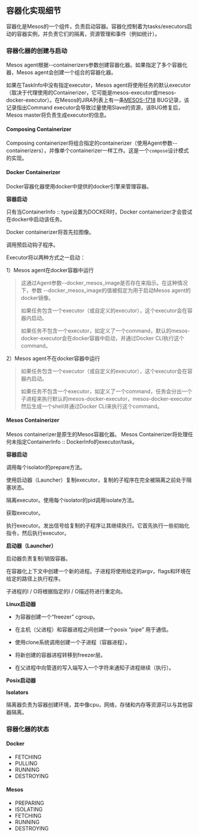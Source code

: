 ## 容器化实现细节

容器化是Mesos的一个组件，负责启动容器。容器化控制着为tasks\/executors启动的容器实例，并负责它们的隔离，资源管理和事件（例如统计）。

### 容器化器的创建与启动

Mesos agent根据--containerizers参数创建容器化器。如果指定了多个容器化器，Mesos agent会创建一个组合的容器化器。

如果在TaskInfo中没有指定executor，Mesos agent将使用任务的默认executor（取决于代理使用的Containerizer，它可能是mesos-executor或mesos-docker-executor）。在Mesos的JIRA列表上有一条[MESOS-1718](https://issues.apache.org/jira/browse/MESOS-1718) BUG记录，该记录指出Command executor会导致过量使用Slave的资源，该BUG修复后，Mesos master将负责生成executor的信息。

#### **Composing Containerizer**

Composing containerizer将组合指定的containerizer（使用Agent参数--containerizers），并像单个containerizer一样工作。这是一个`compose`设计模式的实现。

#### **Docker Containerizer**

Docker容器化器使用docker中提供的docker引擎来管理容器。

**容器启动**

只有当ContainerInfo :: type设置为DOCKER时，Docker containerizer才会尝试在docker中启动该任务。

Docker containerizer将首先拉图像。

调用预启动钩子程序。

Executor将以两种方式之一启动：

1）Mesos agent在docker容器中运行

> 这通过Agent参数--docker\_mesos\_image是否存在来指示。在这种情况下，参数 --docker\_mesos\_image的值被假定为用于启动Mesos agent的docker镜像。
> 
> 如果任务包含一个executor（或自定义的executor），这个executor会在容器内启动。
> 
> 如果任务不包含一个executor，如定义了一个command，默认的mesos-docker-executor会在docker容器中启动，并通过Docker CLI执行这个command。

2）Mesos agent不在docker容器中运行

> 如果任务包含一个executor（或自定义的executor），这个executor会在容器内启动。
> 
> 如果任务不包含一个executor，如定义了一个command，任务会分出一个子进程来执行默认的mesos-docker-executor，mesos-docker-executor然后生成一个shell并通过Docker CLI来执行这个command。

#### **Mesos Containerizer**

Mesos containerizer是原生的Mesos容器化器。 Mesos Containerizer将处理任何未指定ContainerInfo :: DockerInfo的executor\/task。

**容器启动**

调用每个isolator的prepare方法。

使用启动器（Launcher）复制executor，复制的子程序在完全被隔离之前处于阻塞状态。

隔离executor。使用每个isolator的pid调用isolate方法。

获取executor。

执行executor。发出信号给复制的子程序让其继续执行。它首先执行一些初始化指令，然后执行executor。

**启动器（Launcher）**

启动器负责复制\/销毁容器。

在容器化上下文中创建一个新的进程。子进程将使用给定的argv，flags和环境在给定的路径上执行程序。

子进程的I \/ O将根据指定的I \/ O描述符进行重定向。

**Linux启动器**

* 为容器创建一个“freezer” cgroup。

* 在主机（父进程）和容器进程之间创建一个posix “pipe” 用于通信。

* 使用clone系统调用创建一个子进程（容器进程）。

* 将新创建的容器进程转移到freezer层。

* 在父进程中向管道的写入端写入一个字符来通知子进程继续（执行）。


**Posix启动器**

**Isolators**

隔离器负责为容器创建环境，其中像cpu，网络，存储和内存等资源可以与其他容器隔离。

### 容器化器的状态

#### Docker

* FETCHING
* PULLING
* RUNNING
* DESTROYING

#### Mesos

* PREPARING
* ISOLATING
* FETCHING
* RUNNING
* DESTROYING







